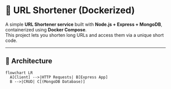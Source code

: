 # 🔗 URL Shortener (Dockerized)

A simple **URL Shortener service** built with **Node.js + Express + MongoDB**, containerized using **Docker Compose**.  
This project lets you shorten long URLs and access them via a unique short code.

---

## 📐 Architecture

```mermaid
flowchart LR
  A[Client] -->|HTTP Requests| B[Express App]
  B -->|CRUD| C[(MongoDB Database)]
